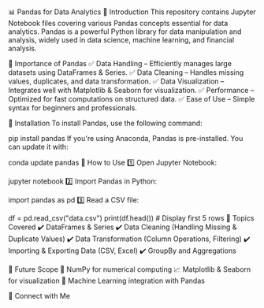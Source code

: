 📊 Pandas for Data Analytics
🔹 Introduction
This repository contains Jupyter Notebook files covering various Pandas concepts essential for data analytics. Pandas is a powerful Python library for data manipulation and analysis, widely used in data science, machine learning, and financial analysis.

🔹 Importance of Pandas
✅ Data Handling – Efficiently manages large datasets using DataFrames & Series.
✅ Data Cleaning – Handles missing values, duplicates, and data transformation.
✅ Data Visualization – Integrates well with Matplotlib & Seaborn for visualization.
✅ Performance – Optimized for fast computations on structured data.
✅ Ease of Use – Simple syntax for beginners and professionals.

🔹 Installation
To install Pandas, use the following command:


pip install pandas
If you're using Anaconda, Pandas is pre-installed. You can update it with:


conda update pandas
🔹 How to Use
1️⃣ Open Jupyter Notebook:

jupyter notebook
2️⃣ Import Pandas in Python:


import pandas as pd
3️⃣ Read a CSV file:


df = pd.read_csv("data.csv")
print(df.head())  # Display first 5 rows
🔹 Topics Covered
✔️ DataFrames & Series
✔️ Data Cleaning (Handling Missing & Duplicate Values)
✔️ Data Transformation (Column Operations, Filtering)
✔️ Importing & Exporting Data (CSV, Excel)
✔️ GroupBy and Aggregations

🔹 Future Scope
🚀 NumPy for numerical computing
📈 Matplotlib & Seaborn for visualization
🧠 Machine Learning integration with Pandas

🔹 Connect with Me
